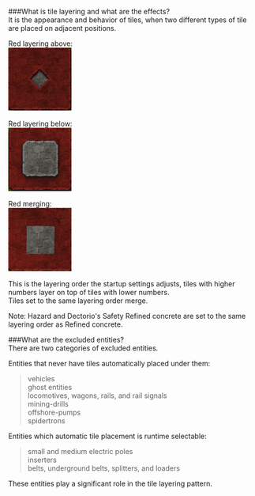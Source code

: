 ###What is tile layering and what are the effects?  
It is the appearance and behavior of tiles, when two different types of tile are placed on adjacent positions.  

Red layering above:  
![red-above](https://github.com/0n0w1c/Foundations/blob/main/graphics/FAQ/red-above.png?raw=true)  

Red layering below:  
![red-below](https://github.com/0n0w1c/Foundations/blob/main/graphics/FAQ/red-below.png?raw=true)  

Red merging:  
![red-merge](https://github.com/0n0w1c/Foundations/blob/main/graphics/FAQ/red-merge.png?raw=true)  

This is the layering order the startup settings adjusts, tiles with higher numbers layer on top of tiles with lower numbers.  
Tiles set to the same layering order merge.  

Note:  Hazard and Dectorio's Safety Refined concrete are set to the same layering order as Refined concrete.  

&NewLine;
&NewLine;

###What are the excluded entities?  
There are two categories of excluded entities.  

Entities that never have tiles automatically placed under them:  
>   vehicles  
>   ghost entities  
>   locomotives, wagons, rails, and rail signals  
>   mining-drills  
>   offshore-pumps  
>   spidertrons  

&NewLine;
&NewLine;

Entities which automatic tile placement is runtime selectable:  
>   small and medium electric poles  
>   inserters  
>   belts, underground belts, splitters, and loaders  

These entities play a significant role in the tile layering pattern.  
